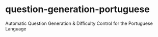 # question-generation-portuguese
Automatic Question Generation &amp; Difficulty Control for the Portuguese Language
